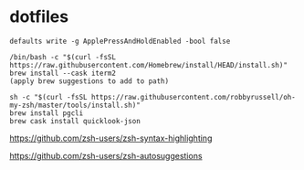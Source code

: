 # dotfiles


```
defaults write -g ApplePressAndHoldEnabled -bool false
```

```
/bin/bash -c "$(curl -fsSL https://raw.githubusercontent.com/Homebrew/install/HEAD/install.sh)"
brew install --cask iterm2
(apply brew suggestions to add to path)

sh -c "$(curl -fsSL https://raw.githubusercontent.com/robbyrussell/oh-my-zsh/master/tools/install.sh)"
brew install pgcli
brew cask install quicklook-json

```


https://github.com/zsh-users/zsh-syntax-highlighting

https://github.com/zsh-users/zsh-autosuggestions
